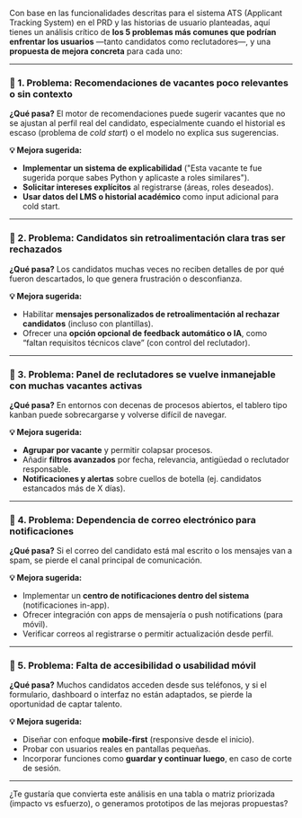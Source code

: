 Con base en las funcionalidades descritas para el sistema ATS (Applicant Tracking System) en el PRD y las historias de usuario planteadas, aquí tienes un análisis crítico de **los 5 problemas más comunes que podrían enfrentar los usuarios** —tanto candidatos como reclutadores—, y una **propuesta de mejora concreta** para cada uno:

---

### 🧨 1. **Problema: Recomendaciones de vacantes poco relevantes o sin contexto**

**¿Qué pasa?**
El motor de recomendaciones puede sugerir vacantes que no se ajustan al perfil real del candidato, especialmente cuando el historial es escaso (problema de *cold start*) o el modelo no explica sus sugerencias.

**💡 Mejora sugerida:**

* **Implementar un sistema de explicabilidad** ("Esta vacante te fue sugerida porque sabes Python y aplicaste a roles similares").
* **Solicitar intereses explícitos** al registrarse (áreas, roles deseados).
* **Usar datos del LMS o historial académico** como input adicional para cold start.

---

### 🧨 2. **Problema: Candidatos sin retroalimentación clara tras ser rechazados**

**¿Qué pasa?**
Los candidatos muchas veces no reciben detalles de por qué fueron descartados, lo que genera frustración o desconfianza.

**💡 Mejora sugerida:**

* Habilitar **mensajes personalizados de retroalimentación al rechazar candidatos** (incluso con plantillas).
* Ofrecer una **opción opcional de feedback automático o IA**, como “faltan requisitos técnicos clave” (con control del reclutador).

---

### 🧨 3. **Problema: Panel de reclutadores se vuelve inmanejable con muchas vacantes activas**

**¿Qué pasa?**
En entornos con decenas de procesos abiertos, el tablero tipo kanban puede sobrecargarse y volverse difícil de navegar.

**💡 Mejora sugerida:**

* **Agrupar por vacante** y permitir colapsar procesos.
* Añadir **filtros avanzados** por fecha, relevancia, antigüedad o reclutador responsable.
* **Notificaciones y alertas** sobre cuellos de botella (ej. candidatos estancados más de X días).

---

### 🧨 4. **Problema: Dependencia de correo electrónico para notificaciones**

**¿Qué pasa?**
Si el correo del candidato está mal escrito o los mensajes van a spam, se pierde el canal principal de comunicación.

**💡 Mejora sugerida:**

* Implementar un **centro de notificaciones dentro del sistema** (notificaciones in-app).
* Ofrecer integración con apps de mensajería o push notifications (para móvil).
* Verificar correos al registrarse o permitir actualización desde perfil.

---

### 🧨 5. **Problema: Falta de accesibilidad o usabilidad móvil**

**¿Qué pasa?**
Muchos candidatos acceden desde sus teléfonos, y si el formulario, dashboard o interfaz no están adaptados, se pierde la oportunidad de captar talento.

**💡 Mejora sugerida:**

* Diseñar con enfoque **mobile-first** (responsive desde el inicio).
* Probar con usuarios reales en pantallas pequeñas.
* Incorporar funciones como **guardar y continuar luego**, en caso de corte de sesión.

---

¿Te gustaría que convierta este análisis en una tabla o matriz priorizada (impacto vs esfuerzo), o generamos prototipos de las mejoras propuestas?
